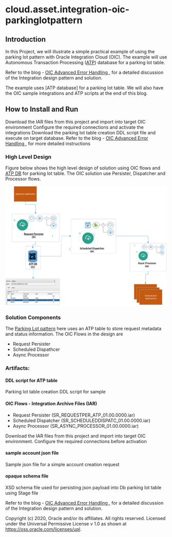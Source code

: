 # cloud.asset.integration-oic-parkinglotpattern

## Introduction
In this Project, we will illustrate a simple practical example of using the parking lot pattern with Oracle Integration Cloud (OIC). 
The example will use Autonomous Transaction Processing ([ATP]((https://docs.oracle.com/en/cloud/paas/atp-cloud/index.html))) database for a parking lot table.

Refer to the blog - [OIC Advanced Error Handling ](https://www.ateam-oracle.com/advanced-error-handling-oic), for a detailed discussion of the Integration design pattern and solution.

The example uses [ATP database] for a parking lot table. We will also have the OIC sample integrations and ATP scripts at the end of this blog.

## How to Install and Run
Download the IAR files from this project and import into target OIC environment
Configure the required connections and activate the integrations
Download the parking lot table creation DDL script file and execute on target database.
Refer to the blog - [OIC Advanced Error Handling ](https://www.ateam-oracle.com/advanced-error-handling-oic), for more detailed instructions

### High Level Design 
 Figure below shows the high level design of solution using OIC flows and [ATP DB](https://docs.oracle.com/en/cloud/paas/atp-cloud/index.html) for parking lot table. The OIC solution use Persister, Dispatcher and Processor flows.
 
 ![High Level Design Diagram](./images/OICextended_parkinglot_EH_v0.1.png)

 ### Solution Components
The [Parking Lot pattern](https://www.ateam-oracle.com/oic-error-handling-guide) here uses an ATP table to store request metadata and status information. The OIC Flows in the design are 
* Request Persister
* Scheduled Dispathcer
* Async Processor
 
### Artifacts:

#### DDL script for ATP table
Parking lot table creation DDL script for sample 

#### OIC Flows - Integration Archive Files (IAR)
* Request Persister (SR_REQUESTPER_ATP_01.00.0000.iar)
* Scheduled Dispatcher (SR_SCHEDULEDDISPATC_01.00.0000.iar)
* Async Processor (SR_ASYNC_PROCESSOR_01.00.0000.iar)
	
Download the IAR files from this project and import into target OIC environment. Configure the required connections before activation

#### sample account json file
Sample json file for a simple account creation request

#### opaque schema file
XSD schema file used for persisting json payload into Db parking lot table using Stage file
 
Refer to the blog - [OIC Advanced Error Handling ](https://www.ateam-oracle.com/advanced-error-handling-oic), for a detailed discussion of the Integration design pattern and solution.

Copyright (c) 2020, Oracle and/or its affiliates. All rights reserved.
Licensed under the Universal Permissive License v 1.0 as shown at https://oss.oracle.com/licenses/upl.


